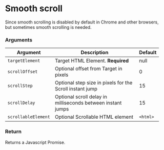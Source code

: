 # Smooth scroll

Since smooth scrolling is disabled by default in Chrome and other browsers, but sometimes smooth scrolling is needed.

### Arguments

| Argument            | Description                                                 | Default  |
| ------------------- | ----------------------------------------------------------- | -------- |
| `targetElement`     | Target HTML Element. **Required**                           | null     |
| `scrollOffset`      | Optional offset from Target in pixels                       | 0        |
| `scrollStep`        | Optional step size in pixels for the Scroll instant jump    | 15       |
| `scrollDelay`       | Optional scroll delay in milliseconds between instant jumps | 15       |
| `scrollableElement` | Optional Scrollable HTML element                            | `<html>` |

### Return

Returns a Javascript Promise.
